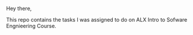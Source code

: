 Hey there,

This repo contains the tasks I was assigned to do
on ALX Intro to Sofware Engnieering Course.